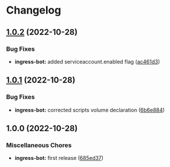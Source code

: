 # Changelog

## [1.0.2](https://github.com/ptonini/helm-charts/compare/ingress-bot-v1.0.1...ingress-bot-v1.0.2) (2022-10-28)


### Bug Fixes

* **ingress-bot:** added serviceaccount.enabled flag ([ac461d3](https://github.com/ptonini/helm-charts/commit/ac461d3d2e3ce014b07f9fe53ce0a56cd45785a8))

## [1.0.1](https://github.com/ptonini/helm-charts/compare/ingress-bot-v1.0.0...ingress-bot-v1.0.1) (2022-10-28)


### Bug Fixes

* **ingress-bot:** corrected scripts volume declaration ([6b6e884](https://github.com/ptonini/helm-charts/commit/6b6e884240b3964567474e0a783c6aeb135c8586))

## 1.0.0 (2022-10-28)


### Miscellaneous Chores

* **ingress-bot:** first release ([685ed37](https://github.com/ptonini/helm-charts/commit/685ed37a6e1ac53d005fe67a71dbc9ce0fc4d1eb))
